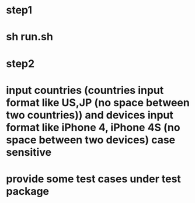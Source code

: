 # step1
# sh run.sh
# step2
# input countries (countries input format like US,JP (no space between two countries)) and devices input format like iPhone 4, iPhone 4S (no space between two devices) case sensitive
# provide some test cases under test package

